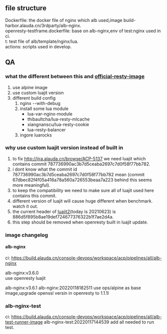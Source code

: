 ## file structure
Dockerfile: the docker file of nginx which alb used,image build-harbor.alauda.cn/3rdparty/alb-nginx.  
openresty-testframe.dockerfile: base on alb-nginx,env of test:nginx used in ci.  
t: test file of alb/template/nginx/lua.  
actions: scripts used in develop.  
## QA
### what the different between this and [official-resty-image](https://github.com/openresty/docker-openresty/blob/1.19.3.2-1/bionic/Dockerfile)
1. use alpine image
2. use custom luajit version
3. different build config
	1. nginx --with-debug
	2. install some lua module
		* lua-var-nginx-module
		* thibaultcha/lua-resty-mlcache
		* xiangnanscu/lua-resty-cookie
		* lua-resty-balancer
	3. ingore luarocks
### why use custom luajit version instead of built in
1. to fix http://jira.alauda.cn/browse/ACP-5137 we need luajit which contains commit 787736990ac3b7d5ceaba2697c7d0f58f77bb782.
2. i dont know what the commit id 787736990ac3b7d5ceaba2697c7d0f58f77bb782 mean (commit 67dbec82f4f05a416a78a560a726553beaa7a223 behind this seems more meaningful).
3. to keep the compatibility we need to make sure all of luajit used here contains this commit.
4. different version of luajit will cause huge different when benchmark. watch it out.
5. the current header of [luajit2](https://github.com/openresty/luajit2)(today is 20210623) is 886d5f895b8ae19def724677376322b1f7ae2d4a.
6. this step should be removed when openresty built in luajit update.

### image changelog
#### alb-nginx
ci: https://build.alauda.cn/console-devops/workspace/acp/pipelines/all/alb-nginx 

alb-nginx:v3.6.0  
	use openresty luajit

alb-nginx:v3.6.1
alb-nginx:20220118182511
	use ops/alpine as base image,upgrade openssl versin in openresty to 1.1.1l

### alb-nginx-test
ci: https://build.alauda.cn/console-devops/workspace/acp/pipelines/all/alb-test-runner-image
alb-nginx-test:20220117144539
	add all needed to run test.
